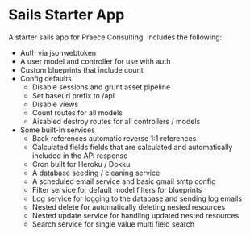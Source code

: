 # Sails Starter App

A starter sails app for Praece Consulting. Includes the following:
- Auth via jsonwebtoken
- A user model and controller for use with auth
- Custom blueprints that include count
- Config defaults
	- Disable sessions and grunt asset pipeline
	- Set baseurl prefix to /api
	- Disable views
	- Count routes for all models
	- Aisabled destroy routes for all controllers / models
- Some built-in services
	- Back references automatic reverse 1:1 references
	- Calculated fields fields that are calculated and automatically included in the API response
	- Cron built for Heroku / Dokku
	- A database seeding / cleaning service
	- A scheduled email service and basic gmail smtp config
	- Filter service for default model filters for blueprints
	- Log service for logging to the database and sending log emails
	- Nested delete for automatically deleting nested resources
	- Nested update service for handling updated nested resources
	- Search service for single value multi field search
